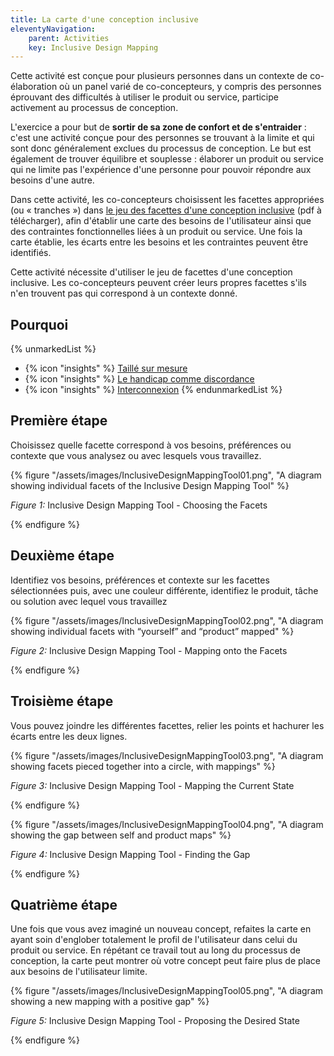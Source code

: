```yaml
---
title: La carte d'une conception inclusive
eleventyNavigation:
    parent: Activities
    key: Inclusive Design Mapping
---
```


Cette activité est conçue pour plusieurs personnes dans un contexte de co-élaboration où un panel varié de
co-concepteurs, y compris des personnes éprouvant des difficultés à utiliser le produit ou service, participe activement
au processus de conception.

L'exercice a pour but de **sortir de sa zone de confort et de s'entraider** : c'est une activité conçue pour des
personnes se trouvant à la limite et qui sont donc généralement exclues du processus de conception. Le but est
également de trouver équilibre et souplesse : élaborer un produit ou service qui ne limite pas l'expérience d'une
personne pour pouvoir répondre aux besoins d'une autre.

Dans cette activité, les co-concepteurs choisissent les facettes appropriées (ou « tranches ») dans
[le jeu des facettes d'une conception inclusive](/assets/images/InclusiveDesignMappingFacets.pdf) (pdf à télécharger),
afin d'établir une carte des besoins de l'utilisateur ainsi que des contraintes fonctionnelles liées à un produit ou
service. Une fois la carte établie, les écarts entre les besoins et les contraintes peuvent être identifiés.

Cette activité nécessite d'utiliser le jeu de facettes d'une conception inclusive. Les co-concepteurs peuvent créer
leurs propres facettes s'ils n'en trouvent pas qui correspond à un contexte donné.

## Pourquoi

{% unmarkedList %}
* {% icon "insights" %} [Taillé sur mesure](../../perspectives/taille-sur-mesure/)
* {% icon "insights" %} [Le handicap comme discordance](../../perspectives/le-handicap-comme-discordance/)
* {% icon "insights" %} [Interconnexion](../../perspectives/interconnexion/)
{% endunmarkedList %}

## Première étape

Choisissez quelle facette correspond à vos besoins, préférences ou contexte que vous analysez ou avec lesquels vous
travaillez.

{% figure "/assets/images/InclusiveDesignMappingTool01.png", "A diagram showing individual facets of the Inclusive
Design Mapping Tool" %}

*Figure 1:* Inclusive Design Mapping Tool - Choosing the Facets

{% endfigure %}

## Deuxième étape

Identifiez vos besoins, préférences et contexte sur les facettes sélectionnées puis, avec une couleur différente,
identifiez le produit, tâche ou solution avec lequel vous travaillez

{% figure "/assets/images/InclusiveDesignMappingTool02.png", "A diagram showing individual facets with “yourself” and “product”
mapped" %}

*Figure 2:* Inclusive Design Mapping Tool - Mapping onto the Facets

{% endfigure %}

## Troisième étape

Vous pouvez joindre les différentes facettes, relier les points et hachurer les écarts entre les deux lignes.

{% figure "/assets/images/InclusiveDesignMappingTool03.png", "A diagram showing facets pieced together into a circle, with
mappings" %}

*Figure 3:* Inclusive Design Mapping Tool - Mapping the Current State

{% endfigure %}

{% figure "/assets/images/InclusiveDesignMappingTool04.png", "A diagram showing the gap between self and product
maps" %}

*Figure 4:* Inclusive Design Mapping Tool - Finding the Gap

{% endfigure %}

## Quatrième étape

Une fois que vous avez imaginé un nouveau concept, refaites la carte en ayant soin d'englober totalement le profil de
l'utilisateur dans celui du produit ou service. En répétant ce travail tout au long du processus de conception, la carte
peut montrer où votre concept peut faire plus de place aux besoins de l'utilisateur limite.

{% figure "/assets/images/InclusiveDesignMappingTool05.png", "A diagram showing a new mapping with a positive
gap" %}

*Figure 5:* Inclusive Design Mapping Tool - Proposing the Desired State

{% endfigure %}

